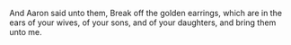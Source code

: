 And Aaron said unto them, Break off the golden earrings, which are in the ears of your wives, of your sons, and of your daughters, and bring them unto me.

